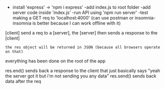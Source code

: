 - install 'express' -> 'npm i express'
-add index.js to root folder
-add server code inside 'index.js'
-run API using 'npm run server'
-test making a GET req to 'localhost:4000' (can use postman or insomnia- insomnia is better because I can work offline with it)

[client] send a req to a [server], the [server] then sends a response to the [client]

    the res object will be returned in JSON (because all browsers operate on that)

everything has been done on the root of the app


res.end() sends back a response to the client that just basically says "yeah the server got it but i'm not sending you any data"
res.send() sends back data after the req